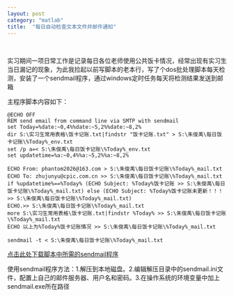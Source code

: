 ```yaml
---
layout: post
category: "matlab"
title:  "每日自动检查文本文件并邮件通知"
---
```

<br/>

<p>实习期间一项日常工作是记录每日各位老师使用公共饭卡情况，经常出现有实习生当日漏记的现象，为此我捡起以前写脚本的老本行，写了个dos批处理脚本每天检测，安装了一个sendmail程序，通过windows定时任务每天将检测结果发送到邮箱</p>
<p>主程序脚本内容如下：</p>

<!-- more -->
```
@ECHO OFF
REM send email from command line via SMTP with sendmail
set Today=%date:~0,4%%date:~5,2%%date:~8,2%
dir S:\实习生常用表格\饭卡记账.txt|findstr "饭卡记账.txt" > S:\朱俊禹\每日饭卡记账\%Today%_env.txt
set /p a=< S:\朱俊禹\每日饭卡记账\%Today%_env.txt
set updatetime=%a:~0,4%%a:~5,2%%a:~8,2%

ECHO From: phantom2026@163.com > S:\朱俊禹\每日饭卡记账\%Today%_mail.txt
ECHO To: zhujunyu@cpic.com.cn >> S:\朱俊禹\每日饭卡记账\%Today%_mail.txt
if %updatetime%==%Today% (ECHO Subject: %Today%饭卡记账 >> S:\朱俊禹\每日饭卡记账\%Today%_mail.txt) else (ECHO Subject: %Today%饭卡记账未更新！！！ >> S:\朱俊禹\每日饭卡记账\%Today%_mail.txt) 
ECHO.>> S:\朱俊禹\每日饭卡记账\%Today%_mail.txt
more S:\实习生常用表格\饭卡记账.txt|findstr %Today% >> S:\朱俊禹\每日饭卡记账\%Today%_mail.txt
ECHO 以上为%Today%饭卡记账情况 >> S:\朱俊禹\每日饭卡记账\%Today%_mail.txt

sendmail -t < S:\朱俊禹\每日饭卡记账\%Today%_mail.txt
```

[点击此处下载脚本中所需的sendmail程序](http://skofield.me/assets/dossendmail/sendmail.zip)

<p>使用sendmail程序方法：1.解压到本地磁盘。2.编辑解压目录中的sendmail.ini文件，配置上自己的邮件服务器、用户名和密码。3.在操作系统的环境变量中加上sendmail.exe所在路径</p>
